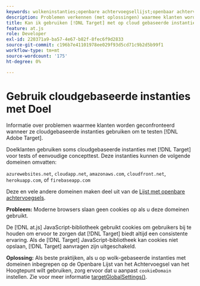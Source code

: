 ```yaml
---
keywords: wolkeninstanties;openbare achtervoegsellijst;openbaar achtervoegsel;cookie;cookie van eerste partij;cookie van eerste partij;azurewebsites.net;cloudapp.net;amazonaws.com;cloudfront.net;herokuapp.com;firebaseapp.com;targetGlobalSettings;cookieDomain
description: Problemen verkennen (met oplossingen) waarmee klanten worden geconfronteerd wanneer ze cloudgebaseerde instanties gebruiken om Adobe te testen [!DNL Target] of voor conceptuele doeleinden.
title: Kan ik gebruiken [!DNL Target] met op cloud gebaseerde instanties?
feature: at.js
role: Developer
exl-id: 220371a9-ba57-4e67-b82f-8fec6f9d2833
source-git-commit: c196b7e41101978ee029f93d5cd71c9b2d5b99f1
workflow-type: tm+mt
source-wordcount: '175'
ht-degree: 0%

---
```


# Gebruik cloudgebaseerde instanties met Doel

Informatie over problemen waarmee klanten worden geconfronteerd wanneer ze cloudgebaseerde instanties gebruiken om te testen [!DNL Adobe Target].

Doelklanten gebruiken soms cloudgebaseerde instanties met [!DNL Target] voor tests of eenvoudige concepttest. Deze instanties kunnen de volgende domeinen omvatten:

`azurewebsites.net`, `cloudapp.net`, `amazonaws.com`, `cloudfront.net`, `herokuapp.com`, of `firebaseapp.com`

Deze en vele andere domeinen maken deel uit van de [Lijst met openbare achtervoegsels](https://publicsuffix.org/list/public_suffix_list.dat).

**Probleem:** Moderne browsers slaan geen cookies op als u deze domeinen gebruikt.

De [!DNL at.js] JavaScript-bibliotheek gebruikt cookies om gebruikers bij te houden om ervoor te zorgen dat [!DNL Target] biedt altijd een consistente ervaring. Als de [!DNL Target] JavaScript-bibliotheek kan cookies niet opslaan, [!DNL Target] aanvragen zijn uitgeschakeld.

**Oplossing:** Als beste praktijken, als u op wolk-gebaseerde instanties met domeinen inbegrepen op de Openbare Lijst van het Achtervoegsel van het Hoogtepunt wilt gebruiken, zorg ervoor dat u aanpast `cookieDomain` instellen. Zie voor meer informatie [targetGlobalSettings()](https://developer.adobe.com/target/implement/client-side/atjs/atjs-functions/targetglobalsettings/).
